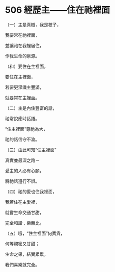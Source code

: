 # 506 經歷主——住在祂裡面

（一）主是真樹，我是枝子，

我要常在祂裡面，

並讓祂在我裡居住，

作我生命的泉源。

（和）要住在主裡面，

要住在主裡面，

若要更深識主豐滿，

就要常在主裡面。

（二）主是內住豐富的話，

祂常說應時話語。

“住主裡面”尊祂為大，

祂的話信守不渝。

（三）由此可知“住主裡面”

真實並最深之路－

愛主的人必有心願，

將祂話遵行不誤。

（四）祂的愛也住我裡面，

我若住在主愛裡，

就嘗生命交通甘甜，

完全和諧﹑樂無比。

（五）哦，“住主裡面”何寶貴，

何等親密又甘甜；

生命之果，結實累累，

我們喜樂就完全。

